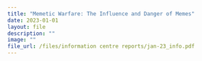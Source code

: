 ```yaml
---
title: "Memetic Warfare: The Influence and Danger of Memes"
date: 2023-01-01
layout: file
description: ""
image: ""
file_url: /files/information centre reports/jan-23_info.pdf
---
```




